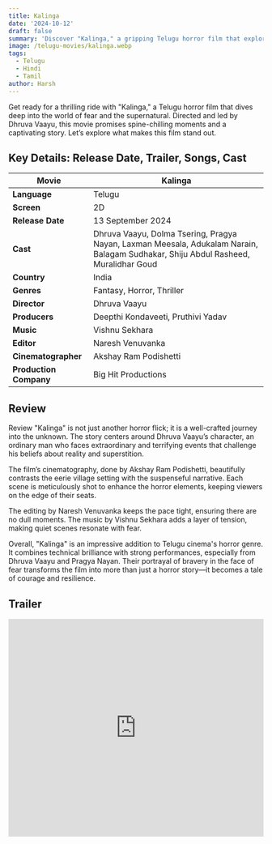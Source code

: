 ```yaml
---
title: Kalinga
date: '2024-10-12'
draft: false
summary: 'Discover "Kalinga," a gripping Telugu horror film that explores fear and courage.'
image: /telugu-movies/kalinga.webp
tags:
  - Telugu
  - Hindi
  - Tamil
author: Harsh
---
```


Get ready for a thrilling ride with "Kalinga," a Telugu horror film that dives deep into the world of fear and the supernatural. Directed and led by Dhruva Vaayu, this movie promises spine-chilling moments and a captivating story. Let’s explore what makes this film stand out.

## Key Details: Release Date, Trailer, Songs, Cast

| **Movie**              | Kalinga                                                                                                                            |
| ---------------------- | ---------------------------------------------------------------------------------------------------------------------------------- |
| **Language**           | Telugu                                                                                                                             |
| **Screen**             | 2D                                                                                                                                 |
| **Release Date**       | 13 September 2024                                                                                                                  |
| **Cast**               | Dhruva Vaayu, Dolma Tsering, Pragya Nayan, Laxman Meesala, Adukalam Narain, Balagam Sudhakar, Shiju Abdul Rasheed, Muralidhar Goud |
| **Country**            | India                                                                                                                              |
| **Genres**             | Fantasy, Horror, Thriller                                                                                                          |
| **Director**           | Dhruva Vaayu                                                                                                                       |
| **Producers**          | Deepthi Kondaveeti, Pruthivi Yadav                                                                                                 |
| **Music**              | Vishnu Sekhara                                                                                                                     |
| **Editor**             | Naresh Venuvanka                                                                                                                   |
| **Cinematographer**    | Akshay Ram Podishetti                                                                                                              |
| **Production Company** | Big Hit Productions                                                                                                                |

## Review

Review
"Kalinga" is not just another horror flick; it is a well-crafted journey into the unknown. The story centers around Dhruva Vaayu’s character, an ordinary man who faces extraordinary and terrifying events that challenge his beliefs about reality and superstition.

The film’s cinematography, done by Akshay Ram Podishetti, beautifully contrasts the eerie village setting with the suspenseful narrative. Each scene is meticulously shot to enhance the horror elements, keeping viewers on the edge of their seats.

The editing by Naresh Venuvanka keeps the pace tight, ensuring there are no dull moments. The music by Vishnu Sekhara adds a layer of tension, making quiet scenes resonate with fear.

Overall, "Kalinga" is an impressive addition to Telugu cinema's horror genre. It combines technical brilliance with strong performances, especially from Dhruva Vaayu and Pragya Nayan. Their portrayal of bravery in the face of fear transforms the film into more than just a horror story—it becomes a tale of courage and resilience.

## Trailer

<iframe width="100%" height="430" src="https://www.youtube.com/embed/bamuIkhMr4g?si=d1gyKdjIOWLT6Xtl" frameborder="0" allow="accelerometer; autoplay; clipboard-write; encrypted-media; gyroscope; picture-in-picture; web-share" referrerpolicy="strict-origin-when-cross-origin" allowfullscreen></iframe>
